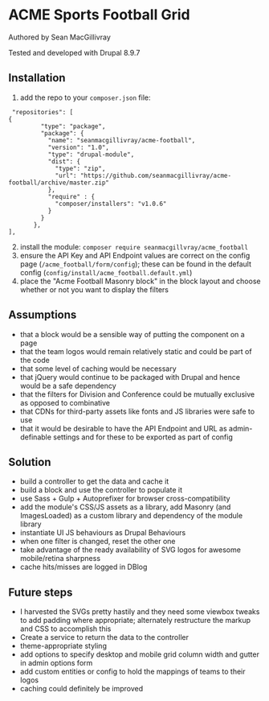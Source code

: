# ACME Sports Football Grid
Authored by Sean MacGillivray

Tested and developed with Drupal 8.9.7

## Installation
1. add the repo to your `composer.json` file:
```
 "repositories": [
{
         "type": "package",
         "package": {
           "name": "seanmacgillivray/acme-football",
           "version": "1.0",
           "type": "drupal-module",
           "dist": {
             "type": "zip",
             "url": "https://github.com/seanmacgillivray/acme-football/archive/master.zip"
           },
           "require" : {
             "composer/installers": "v1.0.6"
           }
         }
       },
],
```

2. install the module: `composer require seanmacgillvray/acme_football`
4. ensure the API Key and API Endpoint values are correct on the config page (`/acme_football/form/config`); these can be found in the default config (`config/install/acme_football.default.yml`)
3. place the "Acme Football Masonry block" in the block layout and choose whether or not you want to display the filters

## Assumptions
* that a block would be a sensible way of putting the component on a page
* that the team logos would remain relatively static and could be part of the code
* that some level of caching would be necessary
* that jQuery would continue to be packaged with Drupal and hence would be a safe dependency
* that the filters for Division and Conference could be mutually exclusive as opposed to combinative
* that CDNs for third-party assets like fonts and JS libraries were safe to use
* that it would be desirable to have the API Endpoint and URL as admin-definable settings and for these to be exported as part of config

## Solution
* build a controller to get the data and cache it
* build a block and use the controller to populate it
* use Sass + Gulp + Autoprefixer for browser cross-compatibility
* add the module's CSS/JS assets as a library, add Masonry (and ImagesLoaded) as a custom library and dependency of the module library
* instantiate UI JS behaviours as Drupal Behaviours
* when one filter is changed, reset the other one
* take advantage of the ready availability of SVG logos for awesome mobile/retina sharpness
* cache hits/misses are logged in DBlog

## Future steps
* I harvested the SVGs pretty hastily and they need some viewbox tweaks to add padding where appropriate; alternately restructure the markup and CSS to accomplish this
* Create a service to return the data to the controller
* theme-appropriate styling
* add options to specify desktop and mobile grid column width and gutter in admin options form
* add custom entities or config to hold the mappings of teams to their logos
* caching could definitely be improved

